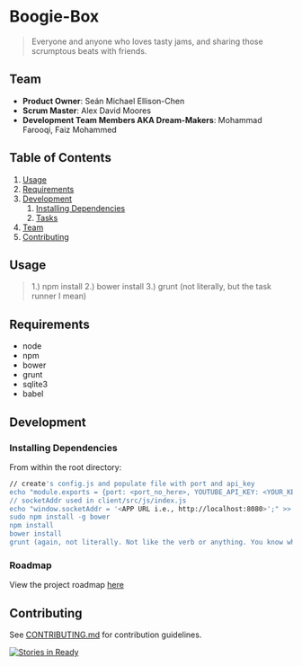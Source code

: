 # Boogie-Box

> Everyone and anyone who loves tasty jams, and sharing those scrumptous beats with friends.

## Team

  - __Product Owner__: Seán Michael Ellison-Chen
  - __Scrum Master__: Alex David Moores
  - __Development Team Members AKA Dream-Makers__: Mohammad Farooqi, Faiz Mohammed

## Table of Contents

1. [Usage](#Usage)
1. [Requirements](#requirements)
1. [Development](#development)
    1. [Installing Dependencies](#installing-dependencies)
    1. [Tasks](#tasks)
1. [Team](#team)
1. [Contributing](#contributing)

## Usage

> 1.) npm install
> 2.) bower install
> 3.) grunt (not literally, but the task runner I mean)

## Requirements

- node
- npm
- bower
- grunt
- sqlite3
- babel

## Development

### Installing Dependencies

From within the root directory:

```sh
// create's config.js and populate file with port and api_key
echo "module.exports = {port: <port_no_here>, YOUTUBE_API_KEY: <YOUR_KEY_HERE>};" >> ./server/config.js
// socketAddr used in client/src/js/index.js
echo "window.socketAddr = '<APP URL i.e., http://localhost:8080>';" >> ./client/socketAddr.js
sudo npm install -g bower
npm install
bower install
grunt (again, not literally. Not like the verb or anything. You know what I mean? I mean the taskrunner. It's a pretty cool thing that lets us run multiple tasks in one go. Wouldn't it be silly if we were literally grunting though? I mean like, can you even imagine? That'd be pretty funny, right? Good stuff. My uncle had a very distinctive grunt. You could hear it from a mile away. Well, not like a literal mile. That's a little far for a grunt to be heard. But you could definitely hear it from across a room.)
```

### Roadmap

View the project roadmap [here](https://waffle.io/remote-control-pigeon/boogie-box)


## Contributing

See [CONTRIBUTING.md](CONTRIBUTING.md) for contribution guidelines.


[![Stories in Ready](https://badge.waffle.io/delphineus/boogie-box.png?label=ready&title=Ready)](http://waffle.io/delphineus/boogie-box)

